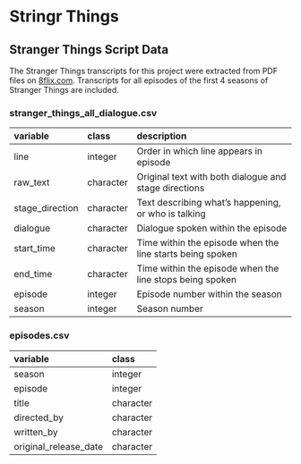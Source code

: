 Stringr Things
================

## Stranger Things Script Data

The Stranger Things transcripts for this project were extracted from PDF
files on
[8flix.com](https://8flix.com/collections/transcripts/stranger-things-2/).
Transcripts for all episodes of the first 4 seasons of Stranger Things
are included.

### stranger_things_all_dialogue.csv

| variable        | class     | description                                               |
|:----------------|:----------|:----------------------------------------------------------|
| line            | integer   | Order in which line appears in episode                    |
| raw_text        | character | Original text with both dialogue and stage directions     |
| stage_direction | character | Text describing what’s happening, or who is talking       |
| dialogue        | character | Dialogue spoken within the episode                        |
| start_time      | character | Time within the episode when the line starts being spoken |
| end_time        | character | Time within the episode when the line stops being spoken  |
| episode         | integer   | Episode number within the season                          |
| season          | integer   | Season number                                             |

### episodes.csv

| variable              | class     |
|:----------------------|:----------|
| season                | integer   |
| episode               | integer   |
| title                 | character |
| directed_by           | character |
| written_by            | character |
| original_release_date | character |
